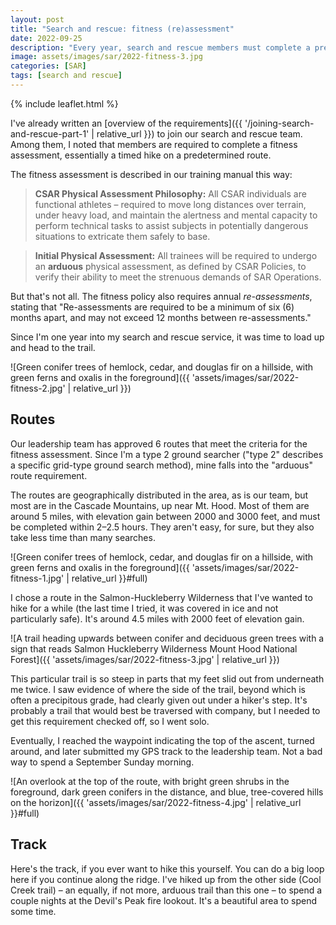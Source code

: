```yaml
---
layout: post
title: "Search and rescue: fitness (re)assessment"
date: 2022-09-25
description: "Every year, search and rescue members must complete a pre-approved route to confirm their physical fitness. The routes gain between 2000 and 3000 feet, all in around 5 miles. I went out this morning to check the box"
image: assets/images/sar/2022-fitness-3.jpg
categories: [SAR]
tags: [search and rescue]
---
```


{% include leaflet.html %}

I've already written an [overview of the requirements]({{ '/joining-search-and-rescue-part-1' | relative_url }}) to join our search and rescue team. Among them, I noted that members are required to complete a fitness assessment, essentially a timed hike on a predetermined route.

The fitness assessment is described in our training manual this way:

> **CSAR Physical Assessment Philosophy:** All CSAR individuals are functional athletes – required to move long distances over terrain, under heavy load, and maintain the alertness and mental capacity to perform technical tasks to assist subjects in potentially dangerous situations to extricate them safely to base.

> **Initial Physical Assessment:** All trainees will be required to undergo an **arduous** physical assessment, as defined by CSAR Policies, to verify their ability to meet the strenuous demands of SAR Operations.

But that's not all. The fitness policy also requires annual _re-assessments_, stating that "Re-assessments are required to be a minimum of six (6) months apart, and may not exceed 12 months between re-assessments."

Since I'm one year into my search and rescue service, it was time to load up and head to the trail.

![Green conifer trees of hemlock, cedar, and douglas fir on a hillside, with green ferns and oxalis in the foreground]({{ 'assets/images/sar/2022-fitness-2.jpg' | relative_url }})

## Routes

Our leadership team has approved 6 routes that meet the criteria for the fitness assessment. Since I'm a type 2 ground searcher ("type 2" describes a specific grid-type ground search method), mine falls into the "arduous" route requirement.

The routes are geographically distributed in the area, as is our team, but most are in the Cascade Mountains, up near Mt. Hood. Most of them are around 5 miles, with elevation gain between 2000 and 3000 feet, and must be completed within 2–2.5 hours. They aren't easy, for sure, but they also take less time than many searches.

![Green conifer trees of hemlock, cedar, and douglas fir on a hillside, with green ferns and oxalis in the foreground]({{ 'assets/images/sar/2022-fitness-1.jpg' | relative_url }}#full)

I chose a route in the Salmon-Huckleberry Wilderness that I've wanted to hike for a while (the last time I tried, it was covered in ice and not particularly safe). It's around 4.5 miles with 2000 feet of elevation gain.

![A trail heading upwards between conifer and deciduous green trees with a sign that reads Salmon Huckleberry Wilderness Mount Hood National Forest]({{ 'assets/images/sar/2022-fitness-3.jpg' | relative_url }})

This particular trail is so steep in parts that my feet slid out from underneath me twice. I saw evidence of where the side of the trail, beyond which is often a precipitous grade, had clearly given out under a hiker's step.  It's probably a trail that would best be traversed with company, but I needed to get this requirement checked off, so I went solo.

Eventually, I reached the waypoint indicating the top of the ascent, turned around, and later submitted my GPS track to the leadership team. Not a bad way to spend a September Sunday morning.

![An overlook at the top of the route, with bright green shrubs in the foreground, dark green conifers in the distance, and blue, tree-covered hills on the horizon]({{ 'assets/images/sar/2022-fitness-4.jpg' | relative_url }}#full)

## Track

Here's the track, if you ever want to hike this yourself. You can do a big loop here if you continue along the ridge. I've hiked up from the other side (Cool Creek trail) – an equally, if not more, arduous trail than this one – to spend a couple nights at the Devil's Peak fire lookout. It's a beautiful area to spend some time. 

 <div class="map" id="map"></div>

<script>
    var map = L.map('map').setView([45.283043379694874, -121.94074901318209], 14)    
    var fitnessFeature = {% include data/2022/sar-map-data.html %}

        L.tileLayer('https://stamen-tiles.a.ssl.fastly.net/terrain/{z}/{x}/{y}.jpg', {
        attribution: 'Map tiles by Stamen Design, under CC BY 3.0. Data by OpenStreetMap, under ODbL.',
        subdomains: 'abcd',
        maxZoom: 19
        }).addTo(map);

    L.geoJSON(fitnessFeature).addTo(map);
</script>
